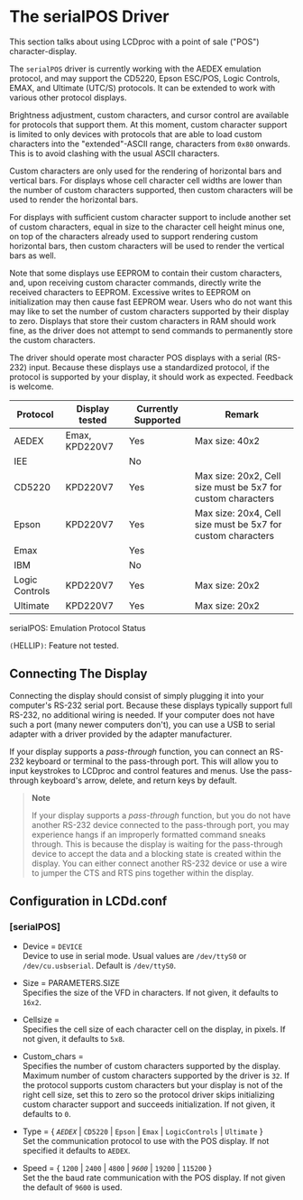 # The serialPOS Driver

This section talks about using LCDproc with a point of sale ("POS")
character-display.

The `serialPOS` driver is currently working with the AEDEX emulation
protocol, and may support the CD5220, Epson ESC/POS, Logic Controls,
EMAX, and Ultimate (UTC/S) protocols. It can be extended to work with
various other protocol displays.

Brightness adjustment, custom characters, and cursor control are
available for protocols that support them. At this moment, custom
character support is limited to only devices with protocols that are
able to load custom characters into the "extended"-ASCII range,
characters from `0x80` onwards. This is to avoid clashing with the usual
ASCII characters.

Custom characters are only used for the rendering of horizontal bars and
vertical bars. For displays whose cell character cell widths are lower
than the number of custom characters supported, then custom characters
will be used to render the horizontal bars.

For displays with sufficient custom character support to include another
set of custom characters, equal in size to the character cell height
minus one, on top of the characters already used to support rendering
custom horizontal bars, then custom characters will be used to render
the vertical bars as well.

Note that some displays use EEPROM to contain their custom characters,
and, upon receiving custom character commands, directly write the
received characters to EEPROM. Excessive writes to EEPROM on
initialization may then cause fast EEPROM wear. Users who do not want
this may like to set the number of custom characters supported by their
display to zero. Displays that store their custom characters in RAM
should work fine, as the driver does not attempt to send commands to
permanently store the custom characters.

The driver should operate most character POS displays with a serial
(RS-232) input. Because these displays use a standardized protocol, if
the protocol is supported by your display, it should work as expected.
Feedback is
welcome.

| Protocol       | Display tested | Currently Supported | Remark                                                      |
| -------------- | -------------- | ------------------- | ----------------------------------------------------------- |
| AEDEX          | Emax, KPD220V7 | Yes                 | Max size: 40x2                                              |
| IEE            |                | No                  |                                                             |
| CD5220         | KPD220V7       | Yes                 | Max size: 20x2, Cell size must be 5x7 for custom characters |
| Epson          | KPD220V7       | Yes                 | Max size: 20x4, Cell size must be 5x7 for custom characters |
| Emax           |                | Yes                 |                                                             |
| IBM            |                | No                  |                                                             |
| Logic Controls | KPD220V7       | Yes                 | Max size: 20x2                                              |
| Ultimate       | KPD220V7       | Yes                 | Max size: 20x2                                              |

serialPOS: Emulation Protocol Status

`(`HELLIP`)`: Feature not tested.

## Connecting The Display

Connecting the display should consist of simply plugging it into your
computer's RS-232 serial port. Because these displays typically support
full RS-232, no additional wiring is needed. If your computer does not
have such a port (many newer computers don't), you can use a USB to
serial adapter with a driver provided by the adapter manufacturer.

If your display supports a *pass-through* function, you can connect an
RS-232 keyboard or terminal to the pass-through port. This will allow
you to input keystrokes to LCDproc and control features and menus. Use
the pass-through keyboard's arrow, delete, and return keys by default.

> **Note**
> 
> If your display supports a *pass-through* function, but you do not
> have another RS-232 device connected to the pass-through port, you may
> experience hangs if an improperly formatted command sneaks through.
> This is because the display is waiting for the pass-through device to
> accept the data and a blocking state is created within the display.
> You can either connect another RS-232 device or use a wire to jumper
> the CTS and RTS pins together within the display.

## Configuration in LCDd.conf

### \[serialPOS\]

  - Device = `DEVICE`  
    Device to use in serial mode. Usual values are `/dev/ttyS0` or
    `/dev/cu.usbserial`. Default is `/dev/ttyS0`.

  - Size = PARAMETERS.SIZE  
    Specifies the size of the VFD in characters. If not given, it
    defaults to `16x2`.

  - Cellsize =  
    Specifies the cell size of each character cell on the display, in
    pixels. If not given, it defaults to `5x8`.

  - Custom\_chars =  
    Specifies the number of custom characters supported by the display.
    Maximum number of custom characters supported by the driver is `32`.
    If the protocol supports custom characters but your display is not
    of the right cell size, set this to zero so the protocol driver
    skips initializing custom character support and succeeds
    initialization. If not given, it defaults to `0`.

  - Type = { *`AEDEX`* | `CD5220` | `Epson` | `Emax` | `LogicControls` |
    `Ultimate` }  
    Set the communication protocol to use with the POS display. If not
    specified it defaults to `AEDEX`.

  - Speed = { `1200` | `2400` | `4800` | *`9600`* | `19200` | `115200`
    }  
    Set the the baud rate communication with the POS display. If not
    given the default of `9600` is used.
